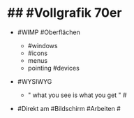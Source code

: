 # ## #Vollgrafik 70er 

 - #WIMP #Oberflächen 

	 - #windows 
	 - #icons 
	 - menus 
	 - pointing #devices 

 - #WYSIWYG 

	 - " what you see is what you get " #

 - #Direkt am #Bildschirm #Arbeiten #
